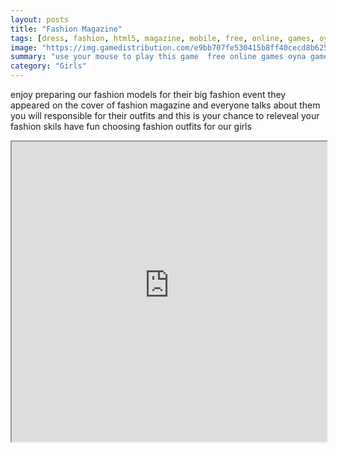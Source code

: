 ```yaml
---
layout: posts
title: "Fashion Magazine"
tags: [dress, fashion, html5, magazine, mobile, free, online, games, oyna, game, free, games, play, play, games]
image: "https://img.gamedistribution.com/e9bb707fe530415b8ff40cecd8b6253c.jpg"
summary: "use your mouse to play this game  free online games oyna game free games play play games"
category: "Girls"
---
```


enjoy preparing our fashion models for their big fashion event they appeared on the cover of fashion magazine and everyone talks about them you will responsible for their outfits and this is your chance to releveal your fashion skils have fun choosing fashion outfits for our girls

<iframe width="100%" height="480px;" src="https://html5.gamedistribution.com/e9bb707fe530415b8ff40cecd8b6253c/"></iframe>